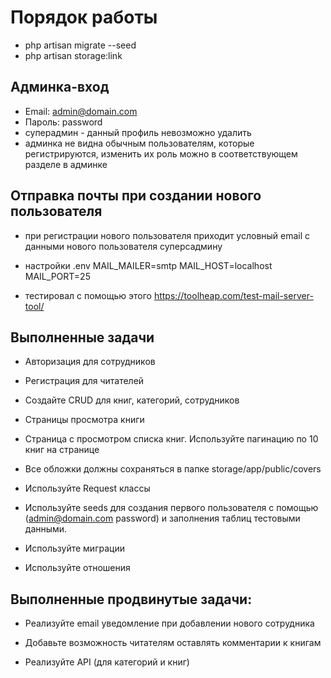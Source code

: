 # Порядок работы

- php artisan migrate --seed
- php artisan storage:link


## Админка-вход

- Email: admin@domain.com
- Пароль: password
- суперадмин - данный профиль невозможно удалить
- админка не видна обычным пользователям, которые регистрируются, изменить их роль можно в соответствующем разделе в админке

## Отправка почты при создании нового пользователя

- при регистрации нового пользователя приходит условный email с данными нового пользователя суперсадмину
- настройки .env 
  MAIL_MAILER=smtp
  MAIL_HOST=localhost
  MAIL_PORT=25

- тестировал с помощью этого https://toolheap.com/test-mail-server-tool/


## Выполненные задачи

- Авторизация для сотрудников

- Регистрация для читателей

- Создайте CRUD для книг, категорий, сотрудников

- Страницы просмотра книги

- Страница с просмотром списка книг. Используйте пагинацию по 10 книг на странице

- Все обложки должны сохраняться в папке storage/app/public/covers

- Используйте Request классы

- Используйте seeds для создания первого пользователя с помощью (admin@domain.com password) и заполнения таблиц тестовыми данными. 

- Используйте миграции

- Используйте отношения


## Выполненные продвинутые задачи:

- Реализуйте email уведомление при добавлении нового сотрудника

- Добавьте возможность читателям оставлять комментарии к книгам

- Реализуйте API (для категорий и книг)

